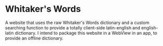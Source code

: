 Whitaker's Words
================

A website that uses the raw Whitaker's Words dictionary and a custom searching function to provide a totally client-side latin-english and english-latin dictionary. I intend to package this website in a WebView in an app, to provide an offline dictionary. 
